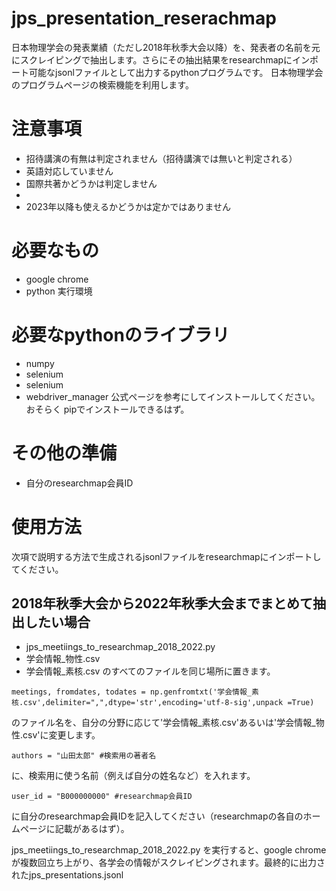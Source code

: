 # jps_presentation_reserachmap
日本物理学会の発表業績（ただし2018年秋季大会以降）を、発表者の名前を元にスクレイピングで抽出します。さらにその抽出結果をresearchmapにインポート可能なjsonlファイルとして出力するpythonプログラムです。
日本物理学会のプログラムページの検索機能を利用します。

# 注意事項
- 招待講演の有無は判定されません（招待講演では無いと判定される）
- 英語対応していません
- 国際共著かどうかは判定しません
- 
- 2023年以降も使えるかどうかは定かではありません

# 必要なもの
- google chrome
- python 実行環境

# 必要なpythonのライブラリ
- numpy
- selenium
- selenium
- webdriver_manager
公式ページを参考にしてインストールしてください。おそらく
pipでインストールできるはず。

# その他の準備
- 自分のresearchmap会員ID

# 使用方法
次項で説明する方法で生成されるjsonlファイルをresearchmapにインポートしてください。

## 2018年秋季大会から2022年秋季大会までまとめて抽出したい場合
- jps_meetiings_to_researchmap_2018_2022.py
- 学会情報_物性.csv
- 学会情報_素核.csv
のすべてのファイルを同じ場所に置きます。
```
meetings, fromdates, todates = np.genfromtxt('学会情報_素核.csv',delimiter=",",dtype='str',encoding='utf-8-sig',unpack =True)
```
のファイル名を、自分の分野に応じて'学会情報_素核.csv'あるいは'学会情報_物性.csv'に変更します。
```
authors = "山田太郎" #検索用の著者名
```
に、検索用に使う名前（例えば自分の姓名など）を入れます。
```
user_id = "B000000000" #researchmap会員ID
```
に自分のresearchmap会員IDを記入してください（researchmapの各自のホームページに記載があるはず）。

jps_meetiings_to_researchmap_2018_2022.py
を実行すると、google chromeが複数回立ち上がり、各学会の情報がスクレイピングされます。最終的に出力されたjps_presentations.jsonl
